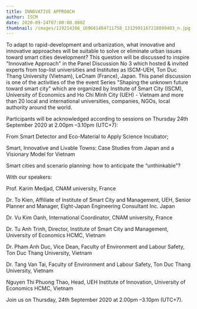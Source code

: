 ```yaml
---
title: INNOVATIVE APPROACH
author: ISCM
date: 2020-09-24T07:00:00.000Z
thumbnail: /images/119214266_169601484711758_1312991167218899403_n.jpg
---
```

<!--StartFragment-->

To adapt to rapid-development and urbanization, what innovative and innovative approaches will be suitable to solve or eliminate urban issues toward smart cities development? This question will be discussed to inspire "Innovative Approach" in the Panel Discussion No 3 which hosted & invited experts from top-list universities and Institutes as ISCM-UEH, Ton Duc Thang University (Vietnam), LeCnam (France), Japan. This panel discussion is one of the activities of the the event Series "Shaping the unknown future toward smart city" which are organized by Institute of Smart City (ISCM), University of Economics and Ho Chi Minh City (UEH) - Vietnam and more than 20 local and international universities, companies, NGOs, local authority around the world.

Participants will be acknowledged according to sessions on Thursday 24th September 2020 at 2.00pm –3.10pm (UTC+7):

From Smart Detector and Eco-Material to Apply Science Incubator;

Smart, Innovative and Livable Towns: Case Studies from Japan and a Visionary Model for Vietnam

Smart cities and scenario planning: how to anticipate the “unthinkable”?

With our speakers:

Prof. Karim Medjad, CNAM university, France

Dr. To Kien, Affiliate of Institute of Smart City and Management, UEH, Senior Planner and Manager, Eight-Japan Engineering Consultant Inc. Japan

Dr. Vu Kim Oanh, International Coordinator, CNAM university, France

Dr. Tu Anh Trinh, Director, Institute of Smart City and Management, University of Economics HCMC, Vietnam

Dr. Pham Anh Duc, Vice Dean, Faculty of Environment and Labour Safety, Ton Duc Thang University, Vietnam

Dr. Tang Van Tai, Faculty of Environment and Labour Safety, Ton Duc Thang University, Vietnam

Nguyen Thi Phuong Thao, Head, UEH Institute of Innovation, University of Economics HCMC, Vietnam

Join us on Thursday, 24th September 2020 at 2.00pm –3.10pm (UTC+7).



<!--EndFragment-->